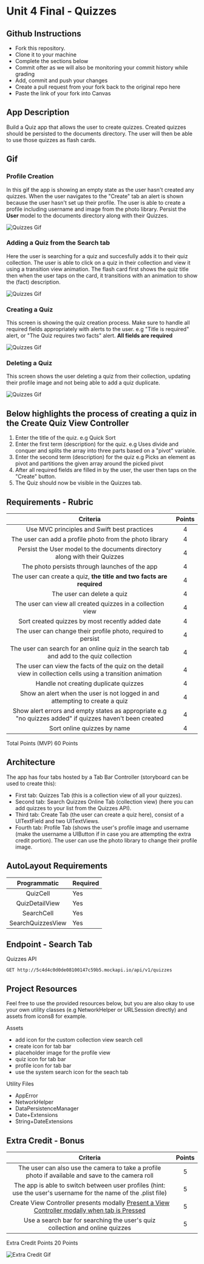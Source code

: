 # Unit 4 Final - Quizzes


## Github Instructions
- Fork this repository.
- Clone it to your machine
- Complete the sections below
- Commit ofter as we will also be monitoring your commit history while grading
- Add, commit and push your changes
- Create a pull request from your fork back to the original repo here
- Paste the link of your fork into Canvas

## App Description
Build a Quiz app that allows the user to create quizzes. Created quizzes should be persisted to the documents directory. The user will then be able to use those quizzes as flash cards. 

## Gif 

### Profile Creation
In this gif the app is showing an empty state as the user hasn't created any quizzes. When the user navigates to the "Create" tab an alert is shown because the user hasn't set up their profile. The user is able to create a profile including username and image from the photo library. Persist the **User** model to the documents directory along with their Quizzes. 

![Quizzes Gif](https://github.com/joinpursuit/Pursuit-Core-iOS-Unit4-Final-Quizzes/blob/master/Images/quizzes-app-1.gif)    

### Adding a Quiz from the Search tab
Here the user is searching for a quiz and succesfully adds it to their quiz collection. The user is able to click on a quiz in their collection and view it using a transition view animation. The flash card first shows the quiz title then when the user taps on the card, it transitions with an animation to show the (fact) description. 

![Quizzes Gif](https://github.com/joinpursuit/Pursuit-Core-iOS-Unit4-Final-Quizzes/blob/master/Images/quizzes-app-2.gif)    

### Creating a Quiz 
This screen is showing the quiz creation process. Make sure to handle all required fields appropriately with alerts to the user. e.g "Title is required" alert, or "The Quiz requires two facts" alert. **All fields are required**   

![Quizzes Gif](https://github.com/joinpursuit/Pursuit-Core-iOS-Unit4-Final-Quizzes/blob/master/Images/quizzes-app-3.gif)    


### Deleting a Quiz
This screen shows the user deleting a quiz from their collection, updating their profile image and not being able to add a quiz duplicate.   

![Quizzes Gif](https://github.com/joinpursuit/Pursuit-Core-iOS-Unit4-Final-Quizzes/blob/master/Images/quizzes-app-4.gif)    


## Below highlights the process of creating a quiz in the Create Quiz View Controller

1. Enter the title of the quiz. e.g Quick Sort 
2. Enter the first term (description) for the quiz. e.g Uses divide and conquer and splits the array into three parts based on a "pivot" variable.
3. Enter the second term (description) for the quiz e.g Picks an element as pivot and partitions the given array around the picked pivot
4. After all required fields are filled in by the user, the user then taps on the "Create" button.  
5. The Quiz should now be visible in the Quizzes tab.

## Requirements - Rubric 

| Criteria | Points |
|:-----:|:------:|
| Use MVC principles and Swift best practices | 4 |
| The user can add a profile photo from the photo library | 4 |
| Persist the User model to the documents directory along with their Quizzes | 4|
| The photo persists through launches of the app | 4 |
| The user can create a quiz, **the title and two facts are required** | 4 |
| The user can delete a quiz | 4 |
| The user can view all created quizzes in a collection view | 4 |
| Sort created quizzes by most recently added date | 4 |
| The user can change their profile photo, required to persist | 4 |
| The user can search for an online quiz in the search tab and add to the quiz collection | 4 |
| The user can view the facts of the quiz on the detail view in collection cells using a transition animation | 4 |
| Handle not creating duplicate quizzes | 4 |
| Show an alert when the user is not logged in and attempting to create a quiz | 4 |
| Show alert errors and empty states as appropriate e.g "no quizzes added" if quizzes haven't been created | 4 |
| Sort online quizzes by name | 4 |

Total Points (MVP) 60 Points

## Architecture 

The app has four tabs hosted by a Tab Bar Controller (storyboard can be used to create this): 

- First tab: Quizzes Tab (this is a collection view of all your quizzes). 
- Second tab: Search Quizzes Online Tab (collection view) (here you can add quizzes to your list from the Quizzes API). 
- Third tab: Create Tab (the user can create a quiz here), consist of a UITextField and two UITextViews. 
- Fourth tab: Profile Tab (shows the user's profile image and username (make the username a UIButton if in case you are attempting the extra credit portion). The user can use the photo library to change their profile image.


## AutoLayout Requirements 

| Programmatic | Required |
|:------:|:-------|
| QuizCell | Yes |
| QuizDetailView | Yes |
| SearchCell | Yes |
| SearchQuizzesView | Yes |

## Endpoint - Search Tab

Quizzes API

```GET http://5c4d4c0d0de08100147c59b5.mockapi.io/api/v1/quizzes```

## Project Resources 

Feel free to use the provided resources below, but you are also okay to use your own utility classes (e.g NetworkHelper or URLSession directly) and assets from icons8 for example. 

Assets 
- add icon for the custom collection view search cell 
- create icon for tab bar 
- placeholder image for the profile view 
- quiz icon for tab bar 
- profile icon for tab bar 
- use the system search icon for the seach tab 

Utility Files 
- AppError 
- NetworkHelper 
- DataPersistenceManager 
- Date+Extensions
- String+DateExtensions

## Extra Credit - Bonus

| Criteria | Points |
|:-----:|:------:|
| The user can also use the camera to take a profile photo if available and save to the camera roll | 5 |
| The app is able to switch between user profiles (hint: use the user's username for the name of the .plist file) | 5 |
| Create View Controller presents modally [Present a View Controller modally when tab is Pressed](https://www.hackingwithswift.com/example-code/uikit/how-do-you-show-a-modal-view-controller-when-a-uitabbarcontroller-tab-is-tapped) | 5 |
| Use a search bar for searching the user's quiz collection and online quizzes | 5 |
 
Extra Credit Points 20 Points    

![Extra Credit Gif](https://github.com/joinpursuit/Pursuit-Core-iOS-Unit4-Final-Quizzes/blob/master/Images/quizzes-app-extra-credit.gif)    


